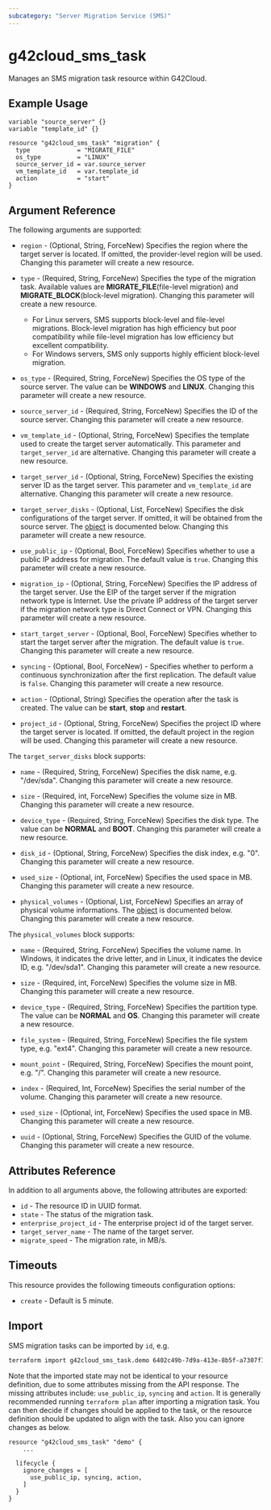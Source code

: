 ```yaml
---
subcategory: "Server Migration Service (SMS)"
---
```


# g42cloud_sms_task

Manages an SMS migration task resource within G42Cloud.

## Example Usage

```hcl
variable "source_server" {}
variable "template_id" {}

resource "g42cloud_sms_task" "migration" {
  type             = "MIGRATE_FILE"
  os_type          = "LINUX"
  source_server_id = var.source_server
  vm_template_id   = var.template_id
  action           = "start"
}
```

## Argument Reference

The following arguments are supported:

* `region` - (Optional, String, ForceNew) Specifies the region where the target server is located.
  If omitted, the provider-level region will be used. Changing this parameter will create a new resource.

* `type` - (Required, String, ForceNew) Specifies the type of the migration task. Available values are
  **MIGRATE_FILE**(file-level migration) and **MIGRATE_BLOCK**(block-level migration).
  Changing this parameter will create a new resource.

  + For Linux servers, SMS supports block-level and file-level migrations. Block-level migration has
    high efficiency but poor compatibility while file-level migration has low efficiency but excellent compatibility.
  + For Windows servers, SMS only supports highly efficient block-level migration.

* `os_type` - (Required, String, ForceNew) Specifies the OS type of the source server. The value can be **WINDOWS** and **LINUX**.
  Changing this parameter will create a new resource.

* `source_server_id` - (Required, String, ForceNew) Specifies the ID of the source server.
  Changing this parameter will create a new resource.

* `vm_template_id` - (Optional, String, ForceNew) Specifies the template used to create the target server automatically.
   This parameter and `target_server_id` are alternative. Changing this parameter will create a new resource.

* `target_server_id` - (Optional, String, ForceNew) Specifies the existing server ID as the target server.
   This parameter and `vm_template_id` are alternative. Changing this parameter will create a new resource.

* `target_server_disks` - (Optional, List, ForceNew) Specifies the disk configurations of the target server.
  If omitted, it will be obtained from the source server. The [object](#target_server_disks_object)
  is documented below. Changing this parameter will create a new resource.

* `use_public_ip` - (Optional, Bool, ForceNew) Specifies whether to use a public IP address for migration.
  The default value is `true`. Changing this parameter will create a new resource.

* `migration_ip` - (Optional, String, ForceNew) Specifies the IP address of the target server.
  Use the EIP of the target server if the migration network type is Internet.
  Use the private IP address of the target server if the migration network type is Direct Connect or VPN.
  Changing this parameter will create a new resource.

* `start_target_server` - (Optional, Bool, ForceNew) Specifies whether to start the target server after the migration.
  The default value is `true`. Changing this parameter will create a new resource.

* `syncing` - (Optional, Bool, ForceNew) - Specifies whether to perform a continuous synchronization after the first replication.
  The default value is `false`. Changing this parameter will create a new resource.

* `action` - (Optional, String) Specifies the operation after the task is created.
  The value can be **start**, **stop** and **restart**.

* `project_id` - (Optional, String, ForceNew) Specifies the project ID where the target server is located.
  If omitted, the default project in the region will be used. Changing this parameter will create a new resource.

<a name="target_server_disks_object"></a>
The `target_server_disks` block supports:

* `name` - (Required, String, ForceNew) Specifies the disk name, e.g. "/dev/sda".
  Changing this parameter will create a new resource.

* `size` - (Required, int, ForceNew) Specifies the volume size in MB. Changing this parameter will create a new resource.

* `device_type` - (Required, String, ForceNew) Specifies the disk type. The value can be **NORMAL** and **BOOT**.
  Changing this parameter will create a new resource.

* `disk_id` - (Optional, String, ForceNew) Specifies the disk index, e.g. "0".
  Changing this parameter will create a new resource.

* `used_size` - (Optional, int, ForceNew) Specifies the used space in MB. Changing this parameter will create a new resource.

* `physical_volumes` - (Optional, List, ForceNew) Specifies an array of physical volume informations.
  The [object](#physical_volumes_object) is documented below. Changing this parameter will create a new resource.

<a name="physical_volumes_object"></a>
The `physical_volumes` block supports:

* `name` - (Required, String, ForceNew) Specifies the volume name. In Windows, it indicates the drive letter,
  and in Linux, it indicates the device ID, e.g. "/dev/sda1".
  Changing this parameter will create a new resource.

* `size` - (Required, int, ForceNew) Specifies the volume size in MB. Changing this parameter will create a new resource.

* `device_type` - (Required, String, ForceNew) Specifies the partition type. The value can be **NORMAL** and **OS**.
  Changing this parameter will create a new resource.

* `file_system` - (Required, String, ForceNew) Specifies the file system type, e.g. "ext4".
  Changing this parameter will create a new resource.

* `mount_point` - (Required, String, ForceNew) Specifies the mount point, e.g. "/".
  Changing this parameter will create a new resource.

* `index` - (Required, Int, ForceNew) Specifies the serial number of the volume.
  Changing this parameter will create a new resource.

* `used_size` - (Optional, int, ForceNew) Specifies the used space in MB.
  Changing this parameter will create a new resource.

* `uuid` - (Optional, String, ForceNew) Specifies the GUID of the volume.
  Changing this parameter will create a new resource.

## Attributes Reference

In addition to all arguments above, the following attributes are exported:

* `id` - The resource ID in UUID format.
* `state` - The status of the migration task.
* `enterprise_project_id` - The enterprise project id of the target server.
* `target_server_name` - The name of the target server.
* `migrate_speed` - The migration rate, in MB/s.

## Timeouts

This resource provides the following timeouts configuration options:

* `create` - Default is 5 minute.

## Import

SMS migration tasks can be imported by `id`, e.g.

```sh
terraform import g42cloud_sms_task.demo 6402c49b-7d9a-413e-8b5f-a7307f7d5679
```

Note that the imported state may not be identical to your resource definition, due to some attributes missing from the
API response. The missing attributes include: `use_public_ip`, `syncing` and `action`.
It is generally recommended running `terraform plan` after importing a migration task.
You can then decide if changes should be applied to the task, or the resource definition should be
updated to align with the task. Also you can ignore changes as below.

```
resource "g42cloud_sms_task" "demo" {
    ...

  lifecycle {
    ignore_changes = [
      use_public_ip, syncing, action,
    ]
  }
}
```
